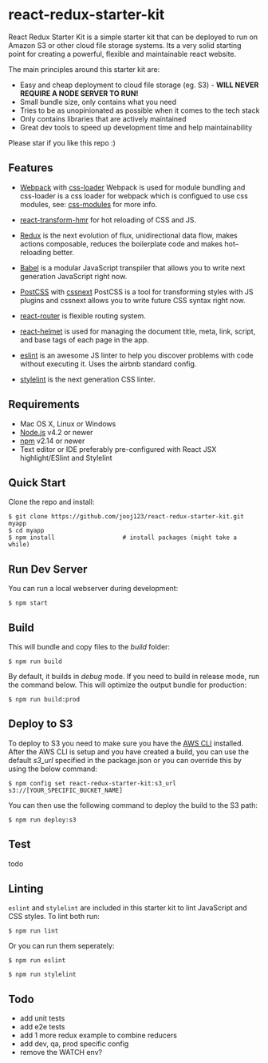 # react-redux-starter-kit
React Redux Starter Kit is a simple starter kit that can be deployed to run on Amazon S3 or other cloud file storage systems.
Its a very solid starting point for creating a powerful, flexible and maintainable react website.

The main principles around this starter kit are:
* Easy and cheap deployment to cloud file storage (eg. S3) - **WILL NEVER REQUIRE A NODE SERVER TO RUN!**
* Small bundle size, only contains what you need
* Tries to be as unopinionated as possible when it comes to the tech stack
* Only contains libraries that are actively maintained
* Great dev tools to speed up development time and help maintainability

Please star if you like this repo :)

## Features

- [Webpack](http://webpack.github.io/) with [css-loader](https://github.com/webpack/css-loader) Webpack is used for module bundling and css-loader is a css loader for webpack which is configued to use css modules, see: [css-modules](https://github.com/css-modules/css-modules) for more info.

- [react-transform-hmr](https://github.com/gaearon/react-transform-hmr) for hot reloading of CSS and JS.

- [Redux](https://github.com/rackt/redux) is the next evolution of flux, unidirectional data flow, makes actions composable, reduces the boilerplate code and makes hot–reloading better.

- [Babel](http://babeljs.io/) is a modular JavaScript transpiler that allows you to write next generation JavaScript right now.

- [PostCSS](https://github.com/postcss/postcss) with [cssnext](http://cssnext.io/) PostCSS is a tool for transforming styles with JS plugins and cssnext allows you to write future CSS syntax right now.

- [react-router](https://github.com/rackt/react-router) is flexible routing system.

- [react-helmet](https://github.com/nfl/react-helmet) is used for managing the document title, meta, link, script, and base tags of each page in the app.

- [eslint](http://eslint.org/) is an awesome JS linter to help you discover problems with code without executing it. Uses the airbnb standard config.

- [stylelint](https://github.com/stylelint/stylelint) is the next generation CSS linter.


## Requirements

  * Mac OS X, Linux or Windows
  * [Node.js](https://nodejs.org/) v4.2 or newer
  * [npm](https://docs.npmjs.com/) v2.14 or newer
  * Text editor or IDE preferably pre-configured with React JSX highlight/ESlint and Stylelint

## Quick Start

Clone the repo and install:

```shell
$ git clone https://github.com/jooj123/react-redux-starter-kit.git myapp
$ cd myapp
$ npm install                   # install packages (might take a while)
```

## Run Dev Server

You can run a local webserver during development:

```shell
$ npm start
```

## Build

This will bundle and copy files to the *build* folder:

```shell
$ npm run build
```

By default, it builds in *debug* mode. If you need to build in release
mode, run the command below. This will optimize the output bundle for
production:

```shell
$ npm run build:prod
```

## Deploy to S3

To deploy to S3 you need to make sure you have the [AWS CLI](http://docs.aws.amazon.com/cli/latest/userguide/installing.html) installed.
After the AWS CLI is setup and you have created a build, you can use the default *s3_url* specified in the package.json or you can override this by using the below command:

```shell
$ npm config set react-redux-starter-kit:s3_url s3://[YOUR_SPECIFIC_BUCKET_NAME]
```

You can then use the following command to deploy the build to the S3 path:

```shell
$ npm run deploy:s3
```

## Test

todo

## Linting

`eslint` and `stylelint` are included in this starter kit to lint JavaScript and CSS styles.
To lint both run:

```shell
$ npm run lint
```

Or you can run them seperately:

```shell
$ npm run eslint
```

```shell
$ npm run stylelint
```

## Todo

- add unit tests
- add e2e tests
- add 1 more redux example to combine reducers
- add dev, qa, prod specific config
- remove the WATCH env?


